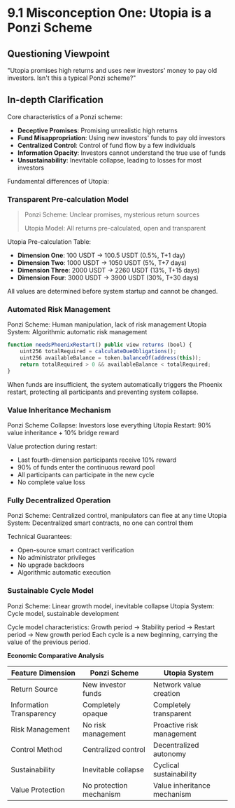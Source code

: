 # 9.1 Misconception One: Utopia is a Ponzi Scheme

## Questioning Viewpoint
"Utopia promises high returns and uses new investors' money to pay old investors. Isn't this a typical Ponzi scheme?"

## In-depth Clarification

Core characteristics of a Ponzi scheme:

- **Deceptive Promises**: Promising unrealistic high returns
- **Fund Misappropriation**: Using new investors' funds to pay old investors
- **Centralized Control**: Control of fund flow by a few individuals
- **Information Opacity**: Investors cannot understand the true use of funds
- **Unsustainability**: Inevitable collapse, leading to losses for most investors

Fundamental differences of Utopia:

### Transparent Pre-calculation Model
> Ponzi Scheme: Unclear promises, mysterious return sources
> 
> Utopia Model: All returns pre-calculated, open and transparent

Utopia Pre-calculation Table:

- **Dimension One**: 100 USDT → 100.5 USDT (0.5%, T+1 day)
- **Dimension Two**: 1000 USDT → 1050 USDT (5%, T+7 days)
- **Dimension Three**: 2000 USDT → 2260 USDT (13%, T+15 days)
- **Dimension Four**: 3000 USDT → 3900 USDT (30%, T+30 days)

All values are determined before system startup and cannot be changed.

### Automated Risk Management

Ponzi Scheme: Human manipulation, lack of risk management
Utopia System: Algorithmic automatic risk management

```javascript
function needsPhoenixRestart() public view returns (bool) {
    uint256 totalRequired = calculateDueObligations();
    uint256 availableBalance = token.balanceOf(address(this));
    return totalRequired > 0 && availableBalance < totalRequired;
}
```

When funds are insufficient, the system automatically triggers the Phoenix restart, protecting all participants and preventing system collapse.

### Value Inheritance Mechanism

Ponzi Scheme Collapse: Investors lose everything
Utopia Restart: 90% value inheritance + 10% bridge reward

Value protection during restart:

- Last fourth-dimension participants receive 10% reward
- 90% of funds enter the continuous reward pool
- All participants can participate in the new cycle
- No complete value loss

### Fully Decentralized Operation

Ponzi Scheme: Centralized control, manipulators can flee at any time
Utopia System: Decentralized smart contracts, no one can control them

Technical Guarantees:

- Open-source smart contract verification
- No administrator privileges
- No upgrade backdoors
- Algorithmic automatic execution

### Sustainable Cycle Model

Ponzi Scheme: Linear growth model, inevitable collapse
Utopia System: Cycle model, sustainable development

Cycle model characteristics: Growth period → Stability period → Restart period → New growth period
Each cycle is a new beginning, carrying the value of the previous period.

**Economic Comparative Analysis**

| Feature Dimension | Ponzi Scheme | Utopia System |
|---------|---------|-----------|
| Return Source | New investor funds | Network value creation |
| Information Transparency | Completely opaque | Completely transparent |
| Risk Management | No risk management | Proactive risk management |
| Control Method | Centralized control | Decentralized autonomy |
| Sustainability | Inevitable collapse | Cyclical sustainability |
| Value Protection | No protection mechanism | Value inheritance mechanism |